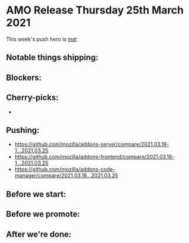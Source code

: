 # AMO Release Thursday 25th March 2021

This week's push hero is [mat](https://github.com/diox)

## Notable things shipping:

## Blockers:

## Cherry-picks:

- 

## Pushing:

- https://github.com/mozilla/addons-server/compare/2021.03.18-1...2021.03.25
- https://github.com/mozilla/addons-frontend/compare/2021.03.18-1...2021.03.25
- https://github.com/mozilla/addons-code-manager/compare/2021.03.18...2021.03.25

## Before we start:

## Before we promote:

## After we're done:
